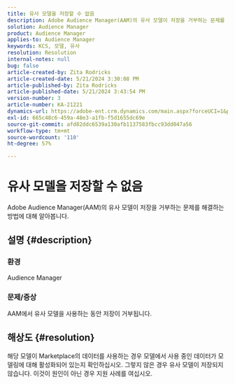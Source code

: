 ```yaml
---
title: 유사 모델을 저장할 수 없음
description: Adobe Audience Manager(AAM)의 유사 모델이 저장을 거부하는 문제를 해결하는 방법에 대해 알아봅니다.
solution: Audience Manager
product: Audience Manager
applies-to: Audience Manager
keywords: KCS, 모델, 유사
resolution: Resolution
internal-notes: null
bug: false
article-created-by: Zita Rodricks
article-created-date: 5/21/2024 3:30:08 PM
article-published-by: Zita Rodricks
article-published-date: 5/21/2024 3:43:54 PM
version-number: 3
article-number: KA-21221
dynamics-url: https://adobe-ent.crm.dynamics.com/main.aspx?forceUCI=1&pagetype=entityrecord&etn=knowledgearticle&id=4b160101-8717-ef11-9f89-6045bd06eea5
exl-id: 665c48c6-459a-48e3-a1fb-f5d1655dc69e
source-git-commit: afd82ddc6539a130afb1137583fbcc93dd047a56
workflow-type: tm+mt
source-wordcount: '110'
ht-degree: 57%

---
```


# 유사 모델을 저장할 수 없음


Adobe Audience Manager(AAM)의 유사 모델이 저장을 거부하는 문제를 해결하는 방법에 대해 알아봅니다.

## 설명 {#description}


### 환경

Audience Manager

### <b>문제/증상</b>

AAM에서 유사 모델을 사용하는 동안 저장이 거부됩니다.


## 해상도 {#resolution}


해당 모델이 Marketplace의 데이터를 사용하는 경우 모델에서 사용 중인 데이터가 모델링에 대해 활성화되어 있는지 확인하십시오. 그렇지 않은 경우 유사 모델이 저장되지 않습니다. 이것이 원인이 아닌 경우 지원 사례를 여십시오.
